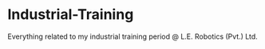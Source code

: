 # Industrial-Training
Everything related to my industrial training period @ L.E. Robotics (Pvt.) Ltd.
